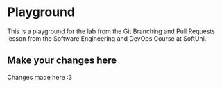 # Playground
This is a playground for the lab from the Git Branching and Pull Requests lesson from the Software Engineering and DevOps Course at SoftUni.

## Make your changes here
Changes made here :3